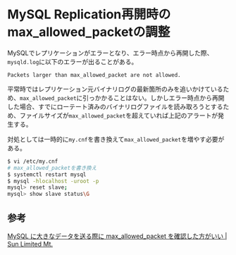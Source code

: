 MySQL Replication再開時のmax_allowed_packetの調整
========

MySQLでレプリケーションがエラーとなり、エラー時点から再開した際、`mysqld.log`に以下のエラーが出ることがある。

```
Packets larger than max_allowed_packet are not allowed.
```

平常時ではレプリケーション元バイナリログの最新箇所のみを追いかけているため、`max_allowed_packet`に引っかかることはない。しかしエラー時点から再開した場合、すでにローテート済みのバイナリログファイルを読み取ろうとするため、ファイルサイズが`max_allowed_packet`を超えていれば上記のアラートが発生する。

対処としては一時的に`my.cnf`を書き換えて`max_allowed_packet`を増やす必要がある。

```bash
$ vi /etc/my.cnf
# max_allowed_packetを書き換え
$ systemctl restart mysql
$ mysql -hlocalhost -uroot -p
mysql> reset slave;
mysql> show slave status\G
```

参考
----

[MySQL に大きなデータを送る際に max_allowed_packet を確認した方がいい | Sun Limited Mt.](http://blog.syuhari.jp/archives/1307)